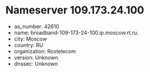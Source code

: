 # Nameserver 109.173.24.100

* as_number: 42610
* name: broadband-109-173-24-100.ip.moscow.rt.ru.
* city: Moscow
* country: RU
* organization: Rostelecom
* version: Unknown
* dnssec: Unknown
